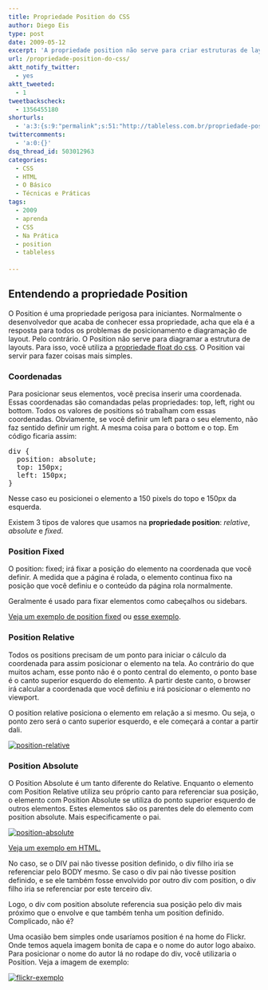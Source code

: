 ```yaml
---
title: Propriedade Position do CSS
author: Diego Eis
type: post
date: 2009-05-12
excerpt: 'A propriedade position não serve para criar estruturas de layouts. Você o usará para coisas mais simples. Existem 3 tipos: relative, absolute e fixed. Entenda como eles funcionam e quais as suas relações.'
url: /propriedade-position-do-css/
aktt_notify_twitter:
  - yes
aktt_tweeted:
  - 1
tweetbackscheck:
  - 1356455180
shorturls:
  - 'a:3:{s:9:"permalink";s:51:"http://tableless.com.br/propriedade-position-do-css";s:7:"tinyurl";s:26:"http://tinyurl.com/3o5hlof";s:4:"isgd";s:19:"http://is.gd/RITXkO";}'
twittercomments:
  - 'a:0:{}'
dsq_thread_id: 503012963
categories:
  - CSS
  - HTML
  - O Básico
  - Técnicas e Práticas
tags:
  - 2009
  - aprenda
  - CSS
  - Na Prática
  - position
  - tableless

---
```

## Entendendo a propriedade Position

O Position é uma propriedade perigosa para iniciantes. Normalmente o desenvolvedor que acaba de conhecer essa propriedade, acha que ela é a resposta para todos os problemas de posicionamento e diagramação de layout. Pelo contrário. O Position não serve para diagramar a estrutura de layouts. Para isso, você utiliza a [propriedade float do css][1]. O Position vai servir para fazer coisas mais simples. 

### Coordenadas

Para posicionar seus elementos, você precisa inserir uma coordenada. Essas coordenadas são comandadas pelas propriedades: top, left, right ou bottom. Todos os valores de positions só trabalham com essas coordenadas. Obviamente, se você definir um left para o seu elemento, não faz sentido definir um right. A mesma coisa para o bottom e o top. Em código ficaria assim:

<pre class="lang-css">div {
  position: absolute;
  top: 150px;
  left: 150px;
}
</pre>

Nesse caso eu posicionei o elemento a 150 pixels do topo e 150px da esquerda. 

Existem 3 tipos de valores que usamos na **propriedade position**: _relative_, _absolute_ e _fixed_. 

### Position Fixed

O position: fixed; irá fixar a posição do elemento na coordenada que você definir. A medida que a página é rolada, o elemento continua fixo na posição que você definiu e o conteúdo da página rola normalmente. 

Geralmente é usado para fixar elementos como cabeçalhos ou sidebars.
  
[Veja um exemplo de position fixed][2] ou [esse exemplo][3].

### Position Relative

Todos os positions precisam de um ponto para iniciar o cálculo da coordenada para assim posicionar o elemento na tela. Ao contrário do que muitos acham, esse ponto não é o ponto central do elemento, o ponto base é o canto superior esquerdo do elemento. A partir deste canto, o browser irá calcular a coordenada que você definiu e irá posicionar o elemento no viewport.

O position relative posiciona o elemento em relação a si mesmo. Ou seja, o ponto zero será o canto superior esquerdo, e ele começará a contar a partir dali. 

[<img src="https://raw.githubusercontent.com/diegoeis/tableless-static-images/master/2009/05/position-relative.gif" alt="position-relative" title="position-relative" width="400" height="400" class="alignnone size-full wp-image-1408" srcset="uploads/2009/05/position-relative.gif 400w, uploads/2009/05/position-relative-150x150.gif 150w, uploads/2009/05/position-relative-300x300.gif 300w" sizes="(max-width: 400px) 100vw, 400px" />][4]

### Position Absolute

O Position Absolute é um tanto diferente do Relative. Enquanto o elemento com Position Relative utiliza seu próprio canto para referenciar sua posição, o elemento com Position Absolute se utiliza do ponto superior esquerdo de outros elementos. Estes elementos são os parentes dele do elemento com position absolute. Mais especificamente o pai.

[<img src="https://raw.githubusercontent.com/diegoeis/tableless-static-images/master/2009/05/position-absolute.gif" alt="position-absolute" title="position-absolute" width="500" height="500" class="alignnone size-full wp-image-1409" srcset="uploads/2009/05/position-absolute.gif 500w, uploads/2009/05/position-absolute-150x150.gif 150w, uploads/2009/05/position-absolute-300x300.gif 300w" sizes="(max-width: 500px) 100vw, 500px" />][5]

[Veja um exemplo em HTML.][6]

No caso, se o DIV pai não tivesse position definido, o div filho iria se referenciar pelo BODY mesmo. Se caso o div pai não tivesse position definido, e se ele também fosse envolvido por outro div com position, o div filho iria se referenciar por este terceiro div.
  
Logo, o div com position absolute referencia sua posição pelo div mais próximo que o envolve e que também tenha um position definido. Complicado, não é?

Uma ocasião bem simples onde usaríamos position é na home do Flickr. Onde temos aquela imagem bonita de capa e o nome do autor logo abaixo. Para posicionar o nome do autor lá no rodape do div, você utilizaria o Position. Veja a imagem de exemplo:

[<img src="https://raw.githubusercontent.com/diegoeis/tableless-static-images/master/2009/05/flickr-exemplo.jpg" alt="flickr-exemplo" title="flickr-exemplo" width="578" height="411" class="alignnone size-full wp-image-1414" srcset="uploads/2009/05/flickr-exemplo.jpg 578w, uploads/2009/05/flickr-exemplo-300x213.jpg 300w" sizes="(max-width: 578px) 100vw, 578px" />][7]

 [1]: http://tableless.com.br/propriedade-float-do-css
 [2]: https://raw.githubusercontent.com/diegoeis/tableless-static-images/master/2009/04/fixed.html
 [3]: http://tableless.github.io/exemplos/position-fixed.html
 [4]: https://raw.githubusercontent.com/diegoeis/tableless-static-images/master/2009/05/position-relative.gif
 [5]: https://raw.githubusercontent.com/diegoeis/tableless-static-images/master/2009/05/position-absolute.gif
 [6]: https://raw.githubusercontent.com/diegoeis/tableless-static-images/master/2009/05/position-absolute.html "Exemplo de com funciona o Position Absolute"
 [7]: https://raw.githubusercontent.com/diegoeis/tableless-static-images/master/2009/05/flickr-exemplo.jpg